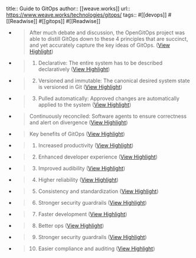 title:: Guide to GitOps
author:: [[weave.works]]
url:: https://www.weave.works/technologies/gitops/
tags:: #[[devops]] #[[Readwise]] #[[gitops]] #[[Readwise]]

- > After much debate and discussion, the OpenGitOps project was able to distill GitOps down to these 4 principles that are succinct, and yet accurately capture the key ideas of GitOps. ([View Highlight](https://read.readwise.io/read/01gw6qkj13q7vh2gg8q7tfg9bb))
- > 1. Declarative: The entire system has to be described declaratively ([View Highlight](https://read.readwise.io/read/01gw6qnqnk0zmnv8aeakk8n3zc))
- > 2. Versioned and immutable: The canonical desired system state is versioned in Git ([View Highlight](https://read.readwise.io/read/01gw6qrv8540pjpr4jstz2z6t7))
- > 3. Pulled automatically: Approved changes are automatically applied to the system ([View Highlight](https://read.readwise.io/read/01gw6qspzk3sebbcpbpr26qmby))
- > Continuously reconciled: Software agents to ensure correctness and alert on divergence ([View Highlight](https://read.readwise.io/read/01gw6qsztxnv85m44xffwt6800))
- > Key benefits of GitOps ([View Highlight](https://read.readwise.io/read/01gw6rawex5r25z0dcdr3px910))
- > 1. Increased productivity ([View Highlight](https://read.readwise.io/read/01gw6rb14tqrjqwc2ng0qx7fpc))
- > 2. Enhanced developer experience ([View Highlight](https://read.readwise.io/read/01gw6rb519hxeds98nz04zprgg))
- > 3. Improved audibility ([View Highlight](https://read.readwise.io/read/01gw6rbaga39ey604dp8vey8pj))
- > 4. Higher reliability ([View Highlight](https://read.readwise.io/read/01gw6rbdk6hzgegz19y1q8v3qy))
- > 5. Consistency and standardization ([View Highlight](https://read.readwise.io/read/01gw6rc12tdd9qexz9p700eem1))
- > 6. Stronger security guardrails ([View Highlight](https://read.readwise.io/read/01gw6rcdmsjgj3ba20hs1yyxbe))
- > 7. Faster development ([View Highlight](https://read.readwise.io/read/01gw6rcrysyakds9bqh7eqgk7z))
- > 8. Better ops ([View Highlight](https://read.readwise.io/read/01gw6rcwkemdh73ty18emxhnwt))
- > 9. Stronger security guardrails ([View Highlight](https://read.readwise.io/read/01gw6rd0gyzr40cg88ymdas8jc))
- > 10. Easier compliance and auditing ([View Highlight](https://read.readwise.io/read/01gw6rd5s8tb4hzcpvevzr2cbk))